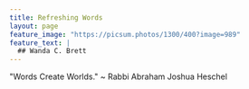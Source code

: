 ```yaml
---
title: Refreshing Words
layout: page
feature_image: "https://picsum.photos/1300/400?image=989"
feature_text: |
  ## Wanda C. Brett
---
```


"Words Create Worlds." ~ Rabbi Abraham Joshua Heschel
